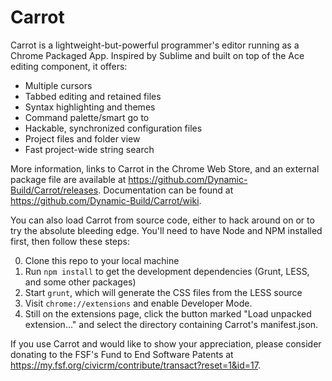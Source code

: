 Carrot
=====

Carrot is a lightweight-but-powerful programmer's editor running as a Chrome
Packaged App. Inspired by Sublime and built on top of the Ace editing
component, it offers:

-  Multiple cursors
-  Tabbed editing and retained files
-  Syntax highlighting and themes
-  Command palette/smart go to
-  Hackable, synchronized configuration files
-  Project files and folder view
-  Fast project-wide string search

More information, links to Carrot in the Chrome Web Store, and an
external package file are available at https://github.com/Dynamic-Build/Carrot/releases.
Documentation can be found at https://github.com/Dynamic-Build/Carrot/wiki.

You can also load Carrot from source code, either to hack around on or
to try the absolute bleeding edge. You'll need to have Node and NPM
installed first, then follow these steps:

0. Clone this repo to your local machine
1. Run ``npm install`` to get the development dependencies (Grunt, LESS,
   and some other packages)
2. Start ``grunt``, which will generate the CSS files from the LESS
   source
3. Visit ``chrome://extensions`` and enable Developer Mode.
4. Still on the extensions page, click the button marked "Load unpacked
   extension..." and select the directory containing Carrot's
   manifest.json.

If you use Carrot and would like to show your appreciation, please
consider donating to the FSF's Fund to End Software
Patents at <https://my.fsf.org/civicrm/contribute/transact?reset=1&id=17>.
